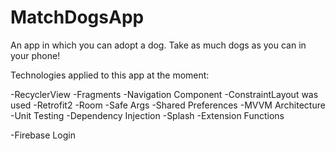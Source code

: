 # MatchDogsApp
An app in which you can adopt a dog. Take as much dogs as you can in your phone!

Technologies applied to this app at the moment:

-RecyclerView -Fragments -Navigation Component -ConstraintLayout was used -Retrofit2 -Room -Safe Args -Shared Preferences -MVVM Architecture -Unit Testing -Dependency Injection -Splash -Extension Functions

-Firebase Login
